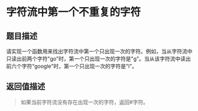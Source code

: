 # 字符流中第一个不重复的字符
## 题目描述
请实现一个函数用来找出字符流中第一个只出现一次的字符。例如，当从字符流中只读出前两个字符"go"时，第一个只出现一次的字符是"g"。当从该字符流中读出前六个字符“google"时，第一个只出现一次的字符是"l"。
## 返回值描述
> 如果当前字符流没有存在出现一次的字符，返回#字符。